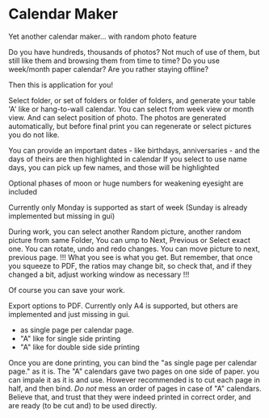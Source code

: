 # Calendar Maker
Yet another calendar maker... with random photo feature

Do you have hundreds, thousands of photos?
Not much of use of them, but still like them and browsing them from time to time?
Do you use week/month paper calendar?
Are you rather staying offline?

Then this is application for you!

Select folder, or set of folders or folder of folders, and generate your table 'A' like or hang-to-wall calendar.
You can select from week view or month view. And can select position of photo.
The photos are generated automatically, but before final print you can regenerate or select pictures you do not like.

You can provide an important dates - like birthdays, anniversaries - and the days of theirs are then highlighted in calendar
If you select to use name days, you can pick up few names, and those will be highlighted

Optional phases of moon or huge numbers for weakening eyesight are included

Currently only Monday is supported as start of week (Sunday is already implemented but missing in gui)

During work, you can select another Random picture, another random picture from same Folder, You can ump to Next, Previous or Select exact one. You can rotate, undo and redo changes. You can move picture to next, previous page.
!!! What you see is what you get. But remember, that once you squeeze to PDF, the ratios may change bit, so check that, and if they changed a bit, adjust working window as necessary !!!

Of course you can save your work.

Export options to PDF. Currently only A4 is supported, but others are implemented and just missing in gui.
 - as single page per calendar page.
 - "A" like for single side printing
 - "A" like for double side side printing

Once you are done printing, you can bind the "as single page per calendar page." as it is.
The "A" calendars gave two pages on one side of paper. you can impale it as it is and use. However recommended is to cut each page in half, and then bind. 
*Do* *not* mess an order of pages in case of "A" calendars. Believe that, and trust that they were indeed printed in correct order, and are ready (to be cut and) to be used directly.

